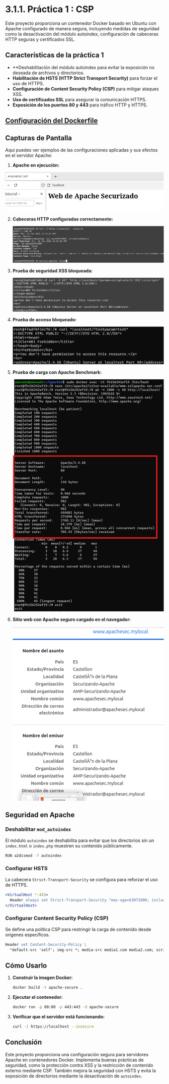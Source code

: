 # 3.1.1. Práctica 1 : CSP

Este proyecto proporciona un contenedor Docker basado en Ubuntu con Apache configurado de manera segura, incluyendo medidas de seguridad como la desactivación del módulo autoindex, configuración de cabeceras HTTP seguras y certificados SSL.

## Características de la práctica 1

- **Deshabilitación del módulo autoindex para evitar la exposición no deseada de archivos y directorios.
- **Habilitación de HSTS (HTTP Strict Transport Security)** para forzar el uso de HTTPS.
- **Configuración de Content Security Policy (CSP)** para mitigar ataques XSS.
- **Uso de certificados SSL** para asegurar la comunicación HTTPS.
- **Exposición de los puertos 80 y 443** para tráfico HTTP y HTTPS.

## [Configuración del Dockerfile](https://github.com/alvaromespen/pps-10003375/blob/main/template-main/RA3/RA3_1/RA3_1_1/Assets/Apache-CSP/Dockerfile)

## Capturas de Pantalla

Aquí puedes ver ejemplos de las configuraciones aplicadas y sus efectos en el servidor Apache:

1. **Apache en ejecución:**

![Dockerfile en ejecución: ](./Assets/2.png)


2. **Cabeceras HTTP configuradas correctamente:**

   ![Cabeceras HTTP](./Assets/6.png)

3. **Prueba de seguridad XSS bloqueada:**

   ![XSS bloqueado](./Assets/7.png)

4. **Prueba de acceso bloqueado:**
   
   ![Acceso bloqueado](./Assets/8.png)

5. **Prueba de carga con Apache Benchmark:**
   
   ![Apache Benchmark](./Assets/9.png)

6. **Sitio web con Apache seguro cargado en el navegador:**
    
   ![Apache seguro](./Assets/5.png)

## Seguridad en Apache

### Deshabilitar `mod_autoindex`

El módulo `autoindex` se deshabilita para evitar que los directorios sin un `index.html` o `index.php` muestren su contenido públicamente.

```bash
RUN a2dismod -f autoindex
```

### Configurar HSTS

La cabecera `Strict-Transport-Security` se configura para reforzar el uso de HTTPS.

```apache
<VirtualHost *:443>
  Header always set Strict-Transport-Security "max-age=63072000; includeSubDomains"
</VirtualHost>
```

### Configurar Content Security Policy (CSP)

Se define una política CSP para restringir la carga de contenido desde orígenes específicos.

```apache
Header set Content-Security-Policy \ 
  "default-src 'self'; img-src *; media-src media1.com media2.com; script-src userscripts.example.com"
```

## Cómo Usarlo

1. **Construir la imagen Docker:**

   ```bash
   docker build -t apache-secure .
   ```

2. **Ejecutar el contenedor:**

   ```bash
   docker run -p 80:80 -p 443:443 -d apache-secure
   ```

3. **Verificar que el servidor está funcionando:**

   ```bash
   curl -I https://localhost --insecure
   ```

## Conclusión

Este proyecto proporciona una configuración segura para servidores Apache en contenedores Docker. Implementa buenas prácticas de seguridad, como la protección contra XSS y la restricción de contenido externo mediante CSP. También mejora la seguridad con HSTS y evita la exposición de directorios mediante la desactivación de `autoindex`.


